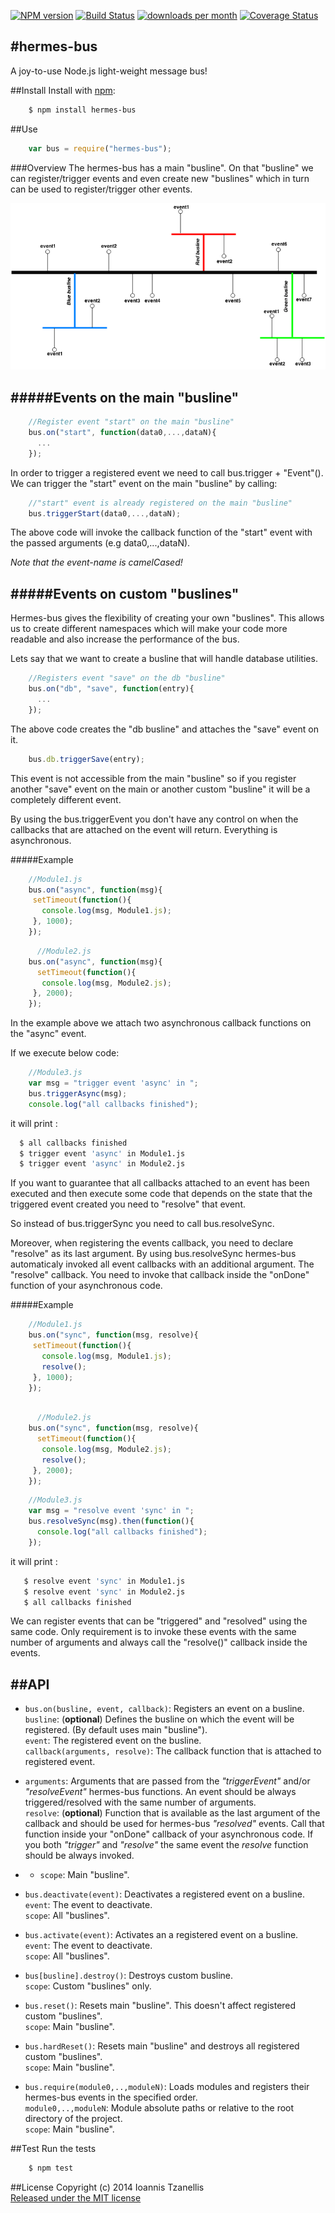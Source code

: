 [![NPM version](http://img.shields.io/npm/v/hermes-bus.svg)](https://www.npmjs.org/package/hermes-bus)
[![Build Status](https://travis-ci.org/jahnestacado/hermes-bus.svg?branch=master)](https://travis-ci.org/jahnestacado/hermes-bus)
[![downloads per month](http://img.shields.io/npm/dm/hermes-bus.svg)](https://www.npmjs.org/package/hermes-bus)
[![Coverage Status](https://img.shields.io/coveralls/jahnestacado/hermes-bus.svg)](https://coveralls.io/r/jahnestacado/hermes-bus?branch=master)

#hermes-bus
-----------

A joy-to-use Node.js light-weight message bus!

##Install
 Install with [npm](npmjs.org):
```bash
    $ npm install hermes-bus
```
##Use
```javascript
    var bus = require("hermes-bus");
```
###Overview
The hermes-bus has a main "busline". On that "busline" we can register/trigger events and even create new "buslines" which in turn can be used to register/trigger other events.

![Overview](https://github.com/jahnestacado/hermes-bus/blob/master/images/herme-bus-overview.png?raw=true)

#####Events on the main "busline"
---
```javascript
    //Register event "start" on the main "busline"
    bus.on("start", function(data0,...,dataN){
      ...
    });
```
In order to trigger a registered event we need to call bus.trigger + "Event"().  
We can trigger the "start" event on the main "busline" by calling:
```javascript
    //"start" event is already registered on the main "busline"
    bus.triggerStart(data0,...,dataN);
```
The above code will invoke the callback function of the "start" event with the passed arguments (e.g data0,...,dataN).  

_Note that the event-name is camelCased!_

#####Events on custom "buslines"
---
Hermes-bus gives the flexibility of creating your own "buslines". This allows us to create different namespaces which will make your code more readable and also increase the performance of the bus.

Lets say that we want to create a busline that will handle database utilities.

```javascript
    //Registers event "save" on the db "busline"
    bus.on("db", "save", function(entry){
      ...
    });
```

The above code creates the "db busline" and attaches the "save" event on it.

```javascript
    bus.db.triggerSave(entry);
```
This event is not accessible from the main "busline" so if you register another "save" event on the main or another custom "busline" it will be a completely different event.

By using the bus.triggerEvent you don't have any control on when the callbacks that are attached on the event will return. Everything is asynchronous.

#####Example
```javascript
    //Module1.js
    bus.on("async", function(msg){
     setTimeout(function(){
       console.log(msg, Module1.js);
     }, 1000);
    });
```
```javascript
      //Module2.js
    bus.on("async", function(msg){
      setTimeout(function(){
       console.log(msg, Module2.js);
     }, 2000);
    });
```
In the example above we attach two asynchronous callback functions on the "async" event.

If we execute below code:
```javascript
    //Module3.js
    var msg = "trigger event 'async' in ";
    bus.triggerAsync(msg);
    console.log("all callbacks finished");
```
it will print :  
```bash
  $ all callbacks finished   
  $ trigger event 'async' in Module1.js  
  $ trigger event 'async' in Module2.js  
 ```

If you want to guarantee that all callbacks attached to an event has been executed and then execute some code that depends on the state that the triggered event created you need to "resolve" that event.  

So instead of bus.triggerSync you need to call bus.resolveSync.  

Moreover, when registering the events callback, you need to declare "resolve" as its last argument. By using bus.resolveSync hermes-bus automaticaly invoked all event callbacks with an additional argument. The "resolve" callback. You need to invoke that callback inside the "onDone" function of your asynchronous code.

#####Example
```javascript
    //Module1.js
    bus.on("sync", function(msg, resolve){
     setTimeout(function(){
       console.log(msg, Module1.js);
       resolve();
     }, 1000);
    });
```

```javascript
    
      //Module2.js
    bus.on("sync", function(msg, resolve){
      setTimeout(function(){
       console.log(msg, Module2.js);
       resolve();
     }, 2000);
    });
```

```javascript
    //Module3.js
    var msg = "resolve event 'sync' in ";
    bus.resolveSync(msg).then(function(){
      console.log("all callbacks finished");
    });
```
it will print :  
```bash
   $ resolve event 'sync' in Module1.js    
   $ resolve event 'sync' in Module2.js  
   $ all callbacks finished  
  ```
  
We can register events that can be "triggered" and "resolved" using the same code. Only requirement is to invoke these events with the same number of arguments and always call the "resolve()" callback inside the events.
  
##API
---
* `bus.on(busline, event, callback)`: Registers an event on a busline.  
 `busline`: (**optional**) Defines the busline on which the event will be registered. (By default uses main "busline").  
 `event`: The registered event on the busline.   
 `callback(arguments, resolve)`: The callback function that is attached to registered event.  
 * `arguments`: Arguments that are passed from the _"triggerEvent"_ and/or _"resolveEvent"_ hermes-bus functions. An event should be always triggered/resolved with the same number of arguments.    
   `resolve`: (**optional**) Function that is available as the last argument of the callback and should be used for hermes-bus _"resolved"_ events. Call that function inside your "onDone" callback of your asynchronous code.
If you both _"trigger"_ and _"resolve"_ the same event the _resolve_ function should be always invoked.   
* * `scope`: Main "busline".    <br/>                 

* `bus.deactivate(event)`: Deactivates a registered event on a busline.  
 `event`: The event to deactivate.  
 `scope`: All "buslines".  

* `bus.activate(event)`: Activates an a registered event on a busline.  
`event`: The event to deactivate.  
`scope`: All "buslines".  
  
* `bus[busline].destroy()`: Destroys custom busline.  
`scope`: Custom "buslines" only.

* `bus.reset()`: Resets main "busline". This doesn't affect registered custom "buslines".  
`scope`: Main "busline".

* `bus.hardReset()`: Resets main "busline" and destroys all registered custom "buslines".  
`scope`: Main "busline".

* `bus.require(module0,..,moduleN)`: Loads modules and registers their hermes-bus events in the specified order.  
`module0,..,moduleN`: Module absolute paths or relative to the root directory of the project.  
`scope`: Main "busline".  
  
##Test
 Run the tests
```bash
    $ npm test 
```

##License
Copyright (c) 2014 Ioannis Tzanellis<br>
[Released under the MIT license](https://github.com/jahnestacado/hermes-bus/blob/master/LICENSE) 
